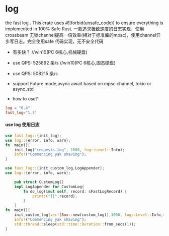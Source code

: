 # log
the fast log  . This crate uses #![forbid(unsafe_code)] to ensure everything is implemented in 100% Safe Rust.
一款追求极致速度的日志实现，使用crossbeam 无锁channel提高一倍效率(相对于标准库的mpsc)，使用channel异步写日志。完全使用safe 代码实现，无不安全代码

* 有多快？
//win10(PC 6核心,机械硬盘)
* use QPS: 525892 条/s
//win10(PC 6核心,固态硬盘)
* use QPS: 508215 条/s

* support Future mode,async await based on mpsc channel, tokio or async_std
* how to use?
```toml
log = "0.4"
fast_log="1.3"
```


#### use log 使用日志
```rust
use fast_log::{init_log};
use log::{error, info, warn};
fn  main(){
    init_log("requests.log", 1000, log::Level::Info);
    info!("Commencing yak shaving");
}
```

```rust
use fast_log::{init_custom_log,LogAppender};
use log::{error, info, warn};

    pub struct CustomLog{}
    impl LogAppender for CustomLog{
        fn do_log(&mut self, record: &FastLogRecord) {
            print!("{}",record);
        }
    }
fn  main(){
    init_custom_log(vec![Box::new(custom_log)],1000, log::Level::Info,true);
    info!("Commencing yak shaving");
    std::thread::sleep(std::time::Duration::from_secs(1));
}
```

